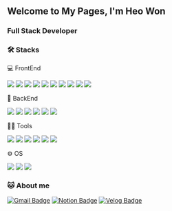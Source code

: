 ## Welcome to My Pages, I'm Heo Won

### Full Stack Developer

### 🛠️ Stacks

💻 FrontEnd

<img src="https://img.shields.io/badge/C-A8B9CC?style=flat-square&logo=C&logoColor=white"/> <img src="https://img.shields.io/badge/C++-00599C?style=flat-square&logo=cplusplus&logoColor=white"/>
<img src="https://img.shields.io/badge/JavaScript-F7DF1E?style=flat-square&logo=JavaScript&logoColor=white"/>
<img src="https://img.shields.io/badge/TypeScript-3178C6?style=flat-square&logo=typescript&logoColor=white"/>
<img src="https://img.shields.io/badge/Python-3766AB?style=flat-square&logo=Python&logoColor=white"/>
<img src="https://img.shields.io/badge/Kotlin-7F52FF?style=flat-square&logo=kotlin&logoColor=white"/>
<img src="https://img.shields.io/badge/Next.js-000000?style=flat-square&logo=nextdotjs&logoColor=white"/>
<img src="https://img.shields.io/badge/Tailwind CSS-06B6D4?style=flat-square&logo=tailwindcss&logoColor=white"/>
<img src="https://img.shields.io/badge/Node.js-5FA04E?style=flat-square&logo=nodedotjs&logoColor=white"/>
<img src="https://img.shields.io/badge/Ruby-CC342D?style=flat-square&logo=ruby&logoColor=white"/>

💾 BackEnd

<img src="https://img.shields.io/badge/MySQL-4479A1?style=flat-square&logo=MySQL&logoColor=white"/> <img src="https://img.shields.io/badge/MariaDB-003545?style=flat-square&logo=mariadb&logoColor=white"/>
<img src="https://img.shields.io/badge/Express JS-f7df1d?style=flat-square&logo=express&logoColor=white"/>
<img src="https://img.shields.io/badge/Docker-2496ED?style=flat-square&logo=docker&logoColor=white"/>
<img src="https://img.shields.io/badge/Portainer-13BEF9?style=flat-square&logo=portainer&logoColor=white"/>
<img src="https://img.shields.io/badge/NPM-F15833?style=flat-square&logo=nginxproxymanager&logoColor=white"/>

💪🏼 Tools 

<img src="https://img.shields.io/badge/GitHub-181717?style=flat-square&logo=GitHub&logoColor=white"/>  <img src="https://img.shields.io/badge/VS Code-007ACC?style=flat-square&logo=VisualStudioCode&logoColor=white"/>
<img src="https://img.shields.io/badge/Notion-000000?style=flat-square&logo=notion&logoColor=white"/>
<img src="https://img.shields.io/badge/Unity-DDDDDD?style=flat-square&logo=unity&logoColor=white"/> 
<img src="https://img.shields.io/badge/Blender-E87D0D?style=flat-square&logo=blender&logoColor=white"/>
<img src="https://img.shields.io/badge/Android Studio-3DDC84?style=flat-square&logo=android&logoColor=white"/>

⚙ OS

<img src="https://img.shields.io/badge/Proxmox-E57000?style=flat-square&logo=proxmox&logoColor=white"/> <img src="https://img.shields.io/badge/Ubuntu-E95420?style=flat-square&logo=ubuntu&logoColor=white"/>
<img src="https://img.shields.io/badge/Synology-B5B5B6?style=flat-square&logo=synology&logoColor=white"/>


<!-- ![monomable's GitHub stats](https://github-readme-stats.vercel.app/api?username=monomable&show_icons=true&theme=radical) // 깃허브 스테이터스 -->

### 🐱 About me

[![Gmail Badge](https://img.shields.io/badge/Gmail-d14836?style=flat-square&logo=Gmail&logoColor=white&link=mailto:wen091377@gmail.com)](wen091377@gmail.com)
[![Notion Badge](https://img.shields.io/badge/Naver-03C75A?style=flat-square&logo=naver&logoColor=white&link=mailto:385516@naver.com)](385516@naver.com)
[![Velog Badge](https://img.shields.io/badge/GithubBlog-444444?style=flat-square&logo=github&logoColor=white&link=https://monomable.github.io)](https://monomable.github.io)
